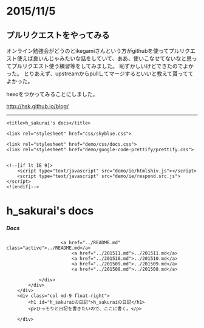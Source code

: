 
# 2015/11/5

## プルリクエストをやってみる

オンライン勉強会がどうのとikegamiさんという方がgithubを使ってプルリクエスト使えば良いんじゃみたいな話をしていて、ああ、使いこなせてないなと思ってプルリクエスト使う練習等をしてみました。
恥ずかしいけどできたのでよかった。
とりあえず、upstreamからpullしてマージするといいと教えて貰っててよかった。

hexoをつかってみることにしました。

http://hsk.github.io/blog/



----



<!DOCTYPE html>
<html lang="en">
<head>
	<meta charset="UTF-8" >
	<meta http-equiv="X-UA-Compatible" content="IE=edge,chrome=1">
	<meta name="viewport" content="initial-scale=1.0, maximum-scale=1.0, minimum-scale=1.0, user-scalable=no, width=device-width">

	<title>h_sakurai's docs</title>

	<link rel="stylesheet" href="css/skyblue.css">

	<link rel="stylesheet" href="demo/css/docs.css">
	<link rel="stylesheet" href="demo/google-code-prettify/prettify.css">


	<!--[if lt IE 9]>
		<script type="text/javascript" src="demo/ie/htmlshiv.js"></script>
		<script type="text/javascript" src="demo/ie/respond.src.js"></script>
	<![endif]-->
</head>
<body onload="prettyPrint()">

<div class="bg-dark padding-y-20">
	<div class="container text-center">
		<h1>h_sakurai's docs</h1>
	</div>
</div>
<div class="container">
		<div class="col md-3">
			<div class="sidemenu js-sidemenu">
				<h5>Docs</h5>
				<div>

						<a href="../README.md"  class="active">../README.md</a>
							<a href="../201511.md">../201511.md</a>
							<a href="../201510.md">../201510.md</a>
							<a href="../201509.md">../201509.md</a>
							<a href="../201508.md">../201508.md</a>
	
				</div>
			</div>
		</div>
		<div class="col md-9 float-right">
			<h1 id="h_sakuraiの日記">h_sakuraiの日記</h1>
			<p>ひっそりと日記を書きたいので、ここに書く。</p>
			
		</div>

</div>




<script src="https://code.jquery.com/jquery-2.1.3.min.js"></script>
<script src="demo/js/jquery.sticky-kit.min.js"></script>
<script src="demo/google-code-prettify/prettify.js"></script>
<script src="demo/js/docs.js"></script>
</body>
</html>
